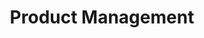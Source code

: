 ---
# This topic lives at
# https://digital.gov/topics/product-management

slug: "product-management"

# Topic Title
title: "Product Management"

# description — keep it short and clear
summary: ""


# Weight
weight: 2

# For more information on managing topics,
# see https://github.com/GSA/digitalgov.gov/wiki
---